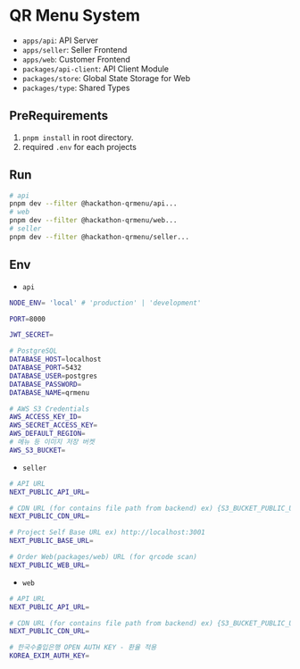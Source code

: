 # QR Menu System

- `apps/api`: API Server
- `apps/seller`: Seller Frontend
- `apps/web`: Customer Frontend
- `packages/api-client`: API Client Module
- `packages/store`: Global State Storage for Web
- `packages/type`: Shared Types

## PreRequirements
1. ```pnpm install``` in root directory.
2. required `.env` for each projects

## Run
```bash
# api
pnpm dev --filter @hackathon-qrmenu/api...
# web
pnpm dev --filter @hackathon-qrmenu/web...
# seller
pnpm dev --filter @hackathon-qrmenu/seller...
```


## Env

- `api`
```bash
NODE_ENV= 'local' # 'production' | 'development'

PORT=8000

JWT_SECRET=

# PostgreSQL
DATABASE_HOST=localhost
DATABASE_PORT=5432
DATABASE_USER=postgres
DATABASE_PASSWORD=
DATABASE_NAME=qrmenu

# AWS S3 Credentials
AWS_ACCESS_KEY_ID=
AWS_SECRET_ACCESS_KEY=
AWS_DEFAULT_REGION=
# 메뉴 등 이미지 저장 버켓
AWS_S3_BUCKET=
```

- `seller`
```bash
# API URL
NEXT_PUBLIC_API_URL=

# CDN URL (for contains file path from backend) ex) {S3_BUCKET_PUBLIC_URL}
NEXT_PUBLIC_CDN_URL=

# Project Self Base URL ex) http://localhost:3001
NEXT_PUBLIC_BASE_URL=

# Order Web(packages/web) URL (for qrcode scan)
NEXT_PUBLIC_WEB_URL=
```

- `web`
```bash
# API URL
NEXT_PUBLIC_API_URL=

# CDN URL (for contains file path from backend) ex) {S3_BUCKET_PUBLIC_URL}
NEXT_PUBLIC_CDN_URL=

# 한국수출입은행 OPEN AUTH KEY - 환율 적용
KOREA_EXIM_AUTH_KEY=
```